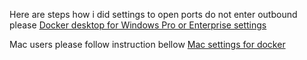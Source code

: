 Here are steps how i did settings to open ports do not enter outbound please [Docker desktop for Windows Pro or Enterprise settings](https://drive.google.com/open?id=1wdyoxb3vNgyLmukztwQvcGyxcAhdm27P)

Mac users please follow instruction bellow
[Mac settings for docker ](https://drive.google.com/open?id=1sgYfHm5ErT-fmnQifU9vy7rWFGCN0wST)